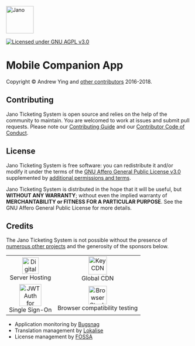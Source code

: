 <img src="https://raw.githubusercontent.com/JanoCodes/Ticketing/master/logo.png" height="75" alt="Jano" />

[![Licensed under GNU AGPL v3.0](https://img.shields.io/badge/license-GNU%20AGPL%20v3.0-blue.svg)](https://github.com/JanoCodes/MobileApp/blob/master/README.md)

# Mobile Companion App

Copyright &copy; Andrew Ying and [other contributors](https://github.com/JanoCodes/MobileApp/graphs/contributors) 
2016-2018.

## Contributing
Jano Ticketing System is open source and relies on the help of the community to maintain.
You are welcomed to work at issues and submit pull requests. Please note our [Contributing
Guide](CONTRIBUTING.md) and our [Contributor Code of Conduct](CODE_OF_CONDUCT.md).

## License
Jano Ticketing System is free software: you can redistribute it and/or modify it under
the terms of the [GNU Affero General Public License v3.0](LICENSE.md) supplemented by
[additional permissions and terms](COPYING.md).

Jano Ticketing System is distributed in the hope that it will be useful, but **WITHOUT
ANY WARRANTY**; without even the implied warranty of **MERCHANTABILITY or FITNESS FOR A
PARTICULAR PURPOSE**. See the GNU Affero General Public License for more details.

## Credits
The Jano Ticketing System is not possible without the presence of
[numerous other projects](CREDITS.md) and the generosity of the sponsors below.

<table>
<tr>
<td style="text-align:center;">
<a href="https://www.digitalocean.com/">
<img src="https://opensource.nyc3.cdn.digitaloceanspaces.com/attribution/assets/SVG/DO_Logo_horizontal_blue.svg" 
alt="DigitalOcean" height="45px">
</a><br />Server Hosting
</td>
<td style="text-align:center;">
<a href="https://www.keycdn.com"><img src="https://logos.keycdn.com/keycdn-logo.png" 
alt="KeyCDN" height="50px"></a><br />Global CDN
</td>
</tr>
<tr>
<td style="text-align:center;">
<a href="https://auth0.com/?utm_source=oss&utm_medium=gp&utm_campaign=oss" target="_blank">
<img height="60px" alt="JWT Auth for open source projects"
src="https://cdn.auth0.com/oss/badges/a0-badge-light.png" /></a><br />Single Sign-On
</td>
<td style="text-align:center;">
<a href="https://www.browserstack.com/" target="_blank">
<img src="https://assets.janoticketing.co.uk/images/browserstack.png" height="50px" 
alt="BrowserStack" /></a><br />Browser compatibility testing
</td>
</tr>
</table>

* Application monitoring by [Bugsnag](https://www.bugsnag.com/)
* Translation management by [Lokalise](https://lokalise.co)
* License management by [FOSSA](https://fossa.com)
